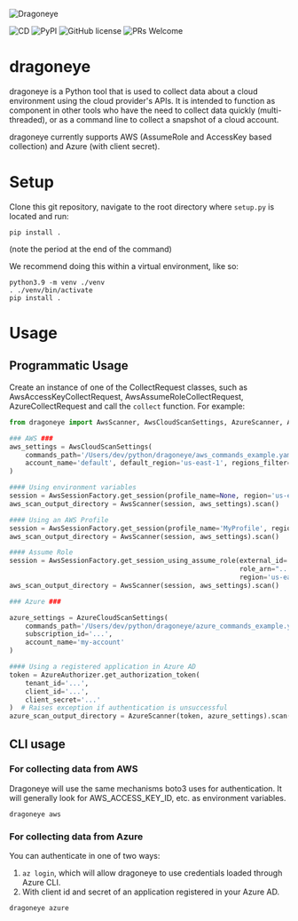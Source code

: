 ![Dragoneye](dragoneye_header.png)

![CD](https://github.com/indeni/dragoneye/actions/workflows/cd.yaml/badge.svg) 
![PyPI](https://img.shields.io/badge/python-3.7+-blue.svg)
![GitHub license](https://img.shields.io/badge/license-MIT-brightgreen.svg)
![PRs Welcome](https://img.shields.io/badge/PRs-welcome-brightgreen.svg)

# dragoneye
dragoneye is a Python tool that is used to collect data about a cloud environment using the cloud provider's APIs. It is intended to function as component in other tools who have the need to collect data quickly (multi-threaded), or as a command line to collect a snapshot of a cloud account.

dragoneye currently supports AWS (AssumeRole and AccessKey based collection) and Azure (with client secret).

# Setup
Clone this git repository, navigate to the root directory where `setup.py` is located and run:
```
pip install .
```
(note the period at the end of the command)

We recommend doing this within a virtual environment, like so:
```
python3.9 -m venv ./venv
. ./venv/bin/activate
pip install .
```

# Usage

## Programmatic Usage
Create an instance of one of the CollectRequest classes, such as AwsAccessKeyCollectRequest, AwsAssumeRoleCollectRequest, AzureCollectRequest and call the `collect` function. For example:

```python
from dragoneye import AwsScanner, AwsCloudScanSettings, AzureScanner, AzureCloudScanSettings, AwsSessionFactory, AzureAuthorizer

### AWS ###
aws_settings = AwsCloudScanSettings(
    commands_path='/Users/dev/python/dragoneye/aws_commands_example.yaml',
    account_name='default', default_region='us-east-1', regions_filter=['us-east-1']
)

#### Using environment variables
session = AwsSessionFactory.get_session(profile_name=None, region='us-east-1')  # Raises exception if authentication is unsuccessful
aws_scan_output_directory = AwsScanner(session, aws_settings).scan()

#### Using an AWS Profile
session = AwsSessionFactory.get_session(profile_name='MyProfile', region='us-east-1')  # Raises exception if authentication is unsuccessful
aws_scan_output_directory = AwsScanner(session, aws_settings).scan()

#### Assume Role
session = AwsSessionFactory.get_session_using_assume_role(external_id='...',
                                                          role_arn="...",
                                                          region='us-east-1')
aws_scan_output_directory = AwsScanner(session, aws_settings).scan()

### Azure ###

azure_settings = AzureCloudScanSettings(
    commands_path='/Users/dev/python/dragoneye/azure_commands_example.yaml',
    subscription_id='...',
    account_name='my-account'
)

#### Using a registered application in Azure AD
token = AzureAuthorizer.get_authorization_token(
    tenant_id='...',
    client_id='...',
    client_secret='...'
)  # Raises exception if authentication is unsuccessful
azure_scan_output_directory = AzureScanner(token, azure_settings).scan()

```

## CLI usage

### For collecting data from AWS
Dragoneye will use the same mechanisms boto3 uses for authentication. It will generally look for 
AWS_ACCESS_KEY_ID, etc. as environment variables.
```
dragoneye aws
```

### For collecting data from Azure
You can authenticate in one of two ways:
1. `az login`, which will allow dragoneye to use credentials loaded through Azure CLI.
2. With client id and secret of an application registered in your Azure AD.
```
dragoneye azure
```